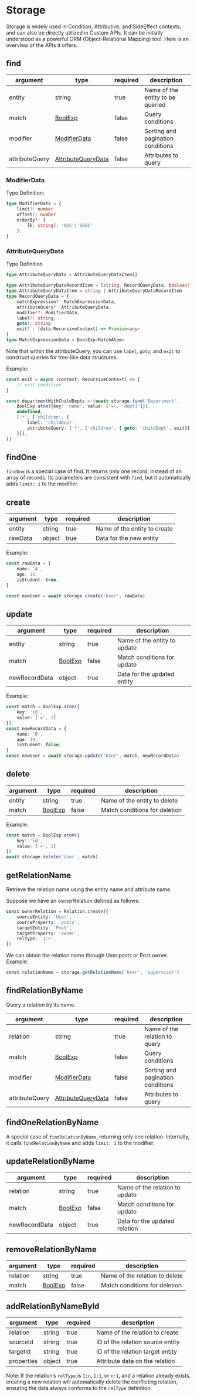 # Storage

Storage is widely used in Condition, Attributive, and SideEffect contexts, and can also be directly utilized in Custom APIs. 
It can be initially understood as a powerful ORM (Object-Relational Mapping) tool. 
Here is an overview of the APIs it offers.

## find

| argument       | type                                                 |required| description                      |
|----------------|------------------------------------------------------|---|----------------------------------|
| entity         | string                                               |true| Name of the entity to be queried |
| match          | <a href="#class-boolexp">BoolExp</a>                 |false| Query conditions                             |
| modifier       | <a href="#modifierdata">ModifierData</a>             |false| Sorting and pagination conditions                          |
| attributeQuery | <a href="#attributequerydata">AttributeQueryData</a> |false| Attributes to query                           |



### ModifierData

Type Definition:

```typescript
type ModifierData = {
    limit?: number
    offset?: number
    orderBy?: {
        [k: string]: 'ASC'|'DESC'
    },
}
```

### AttributeQueryData

Type Definition

```typescript
type AttributeQueryData = AttributeQueryDataItem[]

type AttributeQueryDataRecordItem = [string, RecordQueryData, boolean?]
type AttributeQueryDataItem = string | AttributeQueryDataRecordItem
type RecordQueryData = {
    matchExpression?: MatchExpressionData,
    attributeQuery?: AttributeQueryData,
    modifier?: ModifierData,
    label?: string,
    goto?: string
    exit? : (data:RecursiveContext) => Promise<any>
}
type MatchExpressionData = BoolExp<MatchAtom>
```

Note that within the attributeQuery, you can use `label`, `goto`, and `exit` to construct queries for tree-like data structures.

Example:
```typescript
const exit = async (context: RecursiveContext) => {
    // exit condition
}

const departmentWithChildDepts = (await storage.find('Department',
    BoolExp.atom({key: 'name', value: ['=', 'dept1']}),
    undefined,
    ['*', ['children', {
        label: 'childDept',
        attributeQuery: ['*', ['children', { goto: 'childDept', exit}]]
    }]],
))
```

## findOne

`findOne` is a special case of find. It returns only one record, instead of an array of records. 
Its parameters are consistent with `find`, but it automatically adds `limit: 1` to the modifier.

## create

| argument       | type   | required | description     |
|----------------|--------|----------|-----------------|
| entity         | string | true     | Name of the entity to create |
| rawData        | object | true     | Data for the new entity    |

Example:
```typescript
const rawData = {
    name: 'A',
    age: 18,
    isStudent: true,
}

const newUser = await storage.create('User', rawData)
```

## update

| argument      | type               | required | description     |
|---------------|--------------------|----------|-----------------|
| entity        | string             | true     | Name of the entity to update |
| match         | <a href="#class-boolexp">BoolExp</a>            |false| Match conditions for update         |
| newRecordData | object             | true     | Data for the updated entity |

Example:
```typescript
const match = BoolExp.atom({
    key: 'id',
    value: ['=', 1]
})
const newRecordData = {
    name: 'B',
    age: 19,
    isStudent: false,
}
const newUser = await storage.update('User', match, newRecordData)
```

## delete
| argument      | type               | required | description     |
|---------------|--------------------|----------|-----------------|
| entity        | string             | true     | Name of the entity to delete |
| match         | <a href="#class-boolexp">BoolExp</a>            |false| Match conditions for deletion        |

Example:
```typescript
const match = BoolExp.atom({
    key: 'id',
    value: ['=', 1]
})
await storage.delete('User', match)
```

## getRelationName

Retrieve the relation name using the entity name and attribute name.

Suppose we have an ownerRelation defined as follows:
```typescript
const ownerRelation = Relation.create({
    sourceEntity: 'User',
    sourceProperty: 'posts',
    targetEntity: 'Post',
    targetProperty: 'owner',
    relType: '1:n',
})
```
We can obtain the relation name through User.posts or Post.owner.
Example:
```typescript
const relationName = storage.getRelationName('User', 'supervisor')
```

## findRelationByName
Query a relation by its name.

| argument   | type                                 |required| description                       |
|------------|--------------------------------------|---|-----------------------------------|
| relation   | string                               |true| Name of the relation to query     |
| match      | <a href="#class=boolexp">BoolExp</a> |false| Query conditions                  |
| modifier   | <a href="#modifierdata">ModifierData</a>                         |false| Sorting and pagination conditions |
| attributeQuery | <a href="#attributequerydata">AttributeQueryData</a>                   |false| Attributes to query                            |

## findOneRelationByName

A special case of `findRelationByName`, returning only one relation. Internally, it calls `findRelationByName` and adds `limit: 1` to the modifier.

## updateRelationByName


| argument      | type               | required | description       |
|---------------|--------------------|----------|-------------------|
| relation      | string             | true     | Name of the relation to update|
| match         | <a href="#class-boolexp">BoolExp</a>            |false| Match conditions for update           |
| newRecordData | object             | true     | Data for the updated relation |

## removeRelationByName

| argument | type               | required | description       |
|----------|--------------------|----------|-------------------|
| relation | string             | true     | Name of the relation to delete |
| match    | <a href="#class-boolexp">BoolExp</a>            |false| Match conditions for deletion          |


## addRelationByNameById

| argument   | type   | required | description                       |
|------------|--------|----------|-----------------------------------|
| relation   | string | true     | Name of the relation to create    |
| sourceId   | string | true     | ID of the relation source entity  |
| targetId   | string | true     | ID of the relation target entity     |
| properties | object | true     | Attribute data on the relation              |

Note: If the relation’s `relType` is `1:n`, `1:1`, or `n:1`, and a relation already exists, 
creating a new relation will automatically delete the conflicting relation, 
ensuring the data always conforms to the `relType` definition.